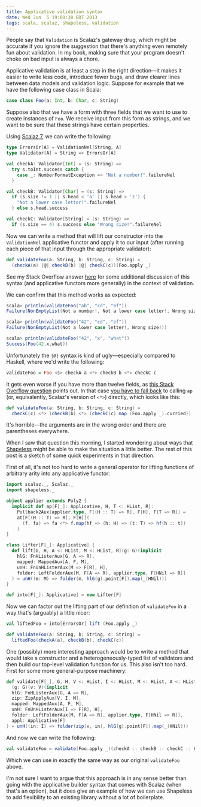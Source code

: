 ```yaml
---
title: Applicative validation syntax
date: Wed Jun  5 19:00:38 EDT 2013
tags: scala, scalaz, shapeless, validation
---
```


People say that `Validation` is Scalaz's gateway drug,
which might be accurate if you ignore the suggestion that there's
anything even remotely fun about validation. In my book, making sure that
your program doesn't choke on bad input is always a chore.

Applicative validation is at least a step in the right direction—it makes it easier to
write less code, introduce fewer bugs, and draw clearer lines
between data models and validation logic. Suppose for example that we have the
following case class in Scala:

``` scala
case class Foo(a: Int, b: Char, c: String)
```

Suppose also that we have a form with three fields that we want to use to
create instances of `Foo`. We receive input from this form as
strings, and we want to be sure that these strings have certain properties.

<!-- MORE -->

Using [Scalaz 7](https://github.com/scalaz/scalaz), we can write the following:

``` scala
type ErrorsOr[A] = ValidationNel[String, A]
type Validator[A] = String => ErrorsOr[A]

val checkA: Validator[Int] = (s: String) =>
  try s.toInt.success catch {
    case _: NumberFormatException => "Not a number!".failureNel
  }

val checkB: Validator[Char] = (s: String) =>
  if (s.size != 1 || s.head < 'a' || s.head > 'z') {
    "Not a lower case letter!".failureNel
  } else s.head.success

val checkC: Validator[String] = (s: String) =>
  if (s.size == 4) s.success else "Wrong size!".failureNel

```

Now we can write a method that will lift our constructor into the
`ValidationNel` applicative functor and apply it to our input
(after running each piece of that input through the appropriate validator):

``` scala
def validateFoo(a: String, b: String, c: String) =
  (checkA(a) |@| checkB(b) |@| checkC(c))(Foo.apply _)
```

See my Stack Overflow answer [here](http://stackoverflow.com/a/12309023/334519) for some
additional discussion of this syntax (and applicative functors more generally) in the
context of validation.

We can confirm that this method works as expected:

``` scala
scala> println(validateFoo("ab", "cd", "ef"))
Failure(NonEmptyList(Not a number!, Not a lower case letter!, Wrong size!))

scala> println(validateFoo("42", "cd", "ef"))
Failure(NonEmptyList(Not a lower case letter!, Wrong size!))

scala> println(validateFoo("42", "x", "what"))
Success(Foo(42,x,what))
```

Unfortunately the `|@|` syntax is kind of ugly—especially compared to Haskell,
where we'd write the following:

``` haskell
validateFoo = Foo <$> checkA a <*> checkB b <*> checkC c
```

It gets even worse if you have more than twelve fields,
as [this Stack Overflow question](http://stackoverflow.com/q/16930347/334519) points out.
In that case [you have to fall back](http://stackoverflow.com/a/16943233/334519)
to calling `ap` (or, equivalently, Scalaz's version of `<*>`) directly, which looks like this:

``` scala
def validateFoo(a: String, b: String, c: String) =
  checkC(c) <*> (checkB(b) <*> (checkC(c) map (Foo.apply _).curried))
```

It's horrible—the arguments are in the wrong order and there are parentheses everywhere.

When I saw that question this morning, I started wondering about
ways that [Shapeless](https://github.com/milessabin/shapeless) might be able to
make the situation a little better. The rest of this post is a sketch of some
quick experiments in that direction.

First of all, it's not too hard to write a general operator for lifting
functions of arbitrary arity into any applicative functor:

``` scala
import scalaz._, Scalaz._
import shapeless._

object applier extends Poly2 {
  implicit def ap[F[_]: Applicative, H, T <: HList, R]:
    Pullback2Aux[applier.type, F[(H :: T) => R], F[H], F[T => R]] =
    at[F[(H :: T) => R], F[H]](
      (f, fa) => fa <*> f.map(hf => (h: H) => (t: T) => hf(h :: t))
    )
}

class Lifter[F[_]: Applicative] {
  def lift[G, H, A <: HList, M <: HList, R](g: G)(implicit
    hlG: FnHListerAux[G, A => R],
    mapped: MappedAux[A, F, M],
    unH: FnUnHListerAux[M => F[R], H],
    folder: LeftFolderAux[M, F[A => R], applier.type, F[HNil => R]]
  ) = unH((m: M) => folder(m, hlG(g).point[F]).map(_(HNil)))
}

def into[F[_]: Applicative] = new Lifter[F]
```

Now we can factor out the lifting part of our definition of `validateFoo`
in a way that's (arguably) a little nicer:

``` scala
val liftedFoo = into[ErrorsOr] lift (Foo.apply _)

def validateFoo(a: String, b: String, c: String) =
  liftedFoo(checkA(a), checkB(b), checkC(c))
```

One (possibly) more interesting approach would be to write a method
that would take a constructor and a heterogeneously-typed list
of validators and then build our top-level validation function for us.
This also isn't too hard. First for some more general-purpose machinery:

``` scala
def validate[F[_], G, H, V <: HList, I <: HList, M <: HList, A <: HList, R]
  (g: G)(v: V)(implicit
  hlG: FnHListerAux[G, A => R],
  zip: ZipApplyAux[V, I, M],
  mapped: MappedAux[A, F, M],
  unH: FnUnHListerAux[I => F[R], H],
  folder: LeftFolderAux[M, F[A => R], applier.type, F[HNil => R]],
  appl: Applicative[F]
) = unH((in: I) => folder(zip(v, in), hlG(g).point[F]).map(_(HNil)))
```

And now we can write the following:

``` scala
val validateFoo = validate(Foo.apply _)(checkA :: checkB :: checkC :: HNil)
```

Which we can use in exactly the same way as our original `validateFoo` above.

I'm not sure I want to argue that this approach is in any sense better than
going with the applicative builder syntax that comes with Scalaz (when that's an option), but it does give an example
of how we can use Shapeless to add flexibility to an existing library without a lot of boilerplate. 

